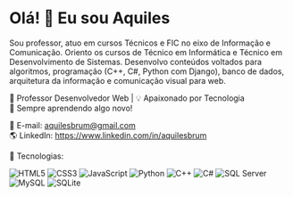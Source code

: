 # Olá! 👋 Eu sou Aquiles

Sou professor, atuo em cursos Técnicos e FIC no eixo de Informação e Comunicação. Oriento os cursos de Técnico em Informática e Técnico em Desenvolvimento de Sistemas. Desenvolvo conteúdos voltados para algoritmos, programação (C++, C#, Python com Django), banco de dados, arquitetura da informação e comunicação visual para web.

🎯 Professor Desenvolvedor Web | 💡 Apaixonado por Tecnologia  
🚀 Sempre aprendendo algo novo!

📩 E-mail: aquilesbrum@gmail.com  
🌎 LinkedIn: https://www.linkedin.com/in/aquilesbrum  

🚀 Tecnologias:

![HTML5](https://img.shields.io/badge/HTML5-E34F26?style=for-the-badge&logo=html5&logoColor=white)
![CSS3](https://img.shields.io/badge/CSS3-1572B6?style=for-the-badge&logo=css3&logoColor=white)
![JavaScript](https://img.shields.io/badge/JavaScript-F7DF1E?style=for-the-badge&logo=javascript&logoColor=black)
![Python](https://img.shields.io/badge/Python-3776AB?style=for-the-badge&logo=python&logoColor=white)
![C++](https://img.shields.io/badge/C++-00599C?style=for-the-badge&logo=cplusplus&logoColor=white)
![C#](https://img.shields.io/badge/C%23-239120?style=for-the-badge&logo=c-sharp&logoColor=white)
![SQL Server](https://img.shields.io/badge/SQL%20Server-003B57?style=for-the-badge&logo=microsoft-sql-server&logoColor=white)
![MySQL](https://img.shields.io/badge/MySQL-00758F?style=for-the-badge&logo=mysql&logoColor=white)
![SQLite](https://img.shields.io/badge/SQLite-003B57?style=for-the-badge&logo=sqlite&logoColor=white)









